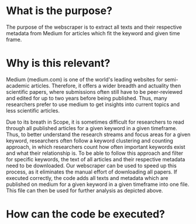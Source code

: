 # What is the purpose?
The purpose of the webscraper is to extract all texts and their respective metadata from Medium for articles which fit the keyword and given time frame.

# Why is this relevant?
Medium (medium.com) is one of the world's leading websites for semi-academic articles. Therefore, it offers a wider breadth and actuality then scientific papers, where submissions often still have to be peer-reviewed and edited for up to two years before being published. Thus, many researchers prefer to use medium to get insights into current topics and less scientific articles. 

Due to its breath in Scope, it is sometimes difficult for researchers to read through all published articles for a given keyword in a given timeframe. Thus, to better understand the research streams and focus areas for a given keyword, researchers often follow a keyword clustering and counting approach, in which researchers count how often important keywords exist and what their relationship is. To be able to follow this approach and filter for specific keywords, the text of all articles and their respective metadata need to be downloaded. Our webscraper can be used to speed up this process, as it eliminates the manual effort of downloading all papers. If executed correctly, the code adds all texts and metadata which are published on medium for a given keyword in a given timeframe into one file. This file can then be used for further analysis as depicted above.

# How can the code be executed?
